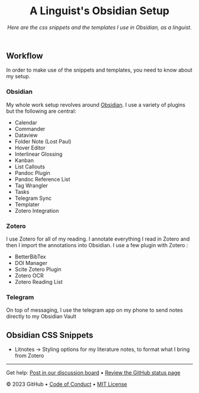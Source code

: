 <header>

<!--
  <<< Author notes: Course header >>>
  Include a 1280×640 image, course title in sentence case, and a concise description in emphasis.
  In your repository settings: enable template repository, add your 1280×640 social image, auto delete head branches.
  Add your open source license, GitHub uses MIT license.
-->

# A Linguist's Obsidian Setup

_Here are the css snippets and the templates I use in Obsidian, as a linguist._

</header>

## Workflow

In order to make use of the snippets and templates, you need to know about my setup.

### Obsidian

My whole work setup revolves around [Obsidian](https://obsidian.md/).  I use a variety of plugins but the following are central:
- Calendar
- Commander
- Dataview
- Folder Note (Lost Paul)
- Hover Editor
- Interlinear Glossing
- Kanban
- List Callouts
- Pandoc Plugin
- Pandoc Reference List
- Tag Wrangler
- Tasks
- Telegram Sync
- Templater
- Zotero Integration

### Zotero

I use Zotero for all of my reading. I annotate everything I read in Zotero and then I import the annotations into Obsidian. I use a few plugin with Zotero :

- BetterBibTex
- DOI Manager
- Scite Zotero Plugin
- Zotero OCR
- Zotero Reading List

### Telegram 

On top of messaging, I use the telegram app on my phone to send notes directly to my Obsidian Vault


## Obsidian CSS Snippets

- Litnotes -> Styling options for my literature notes, to format what I bring from Zotero 





<footer>

<!--
  <<< Author notes: Footer >>>
  Add a link to get support, GitHub status page, code of conduct, license link.
-->

---

Get help: [Post in our discussion board](https://github.com/orgs/skills/discussions/categories/github-pages) &bull; [Review the GitHub status page](https://www.githubstatus.com/)

&copy; 2023 GitHub &bull; [Code of Conduct](https://www.contributor-covenant.org/version/2/1/code_of_conduct/code_of_conduct.md) &bull; [MIT License](https://gh.io/mit)

</footer>
